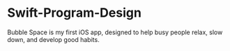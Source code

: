# Swift-Program-Design
Bubble Space is my first iOS app, designed to help busy people relax, slow down, and develop good habits.
